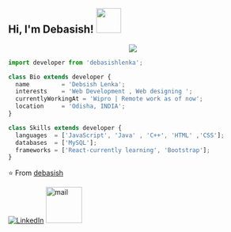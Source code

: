
<h2> Hi, I'm Debasish! <img src="https://media.giphy.com/media/mGcNjsfWAjY5AEZNw6/giphy.gif" width="50"></h2>

<p align="center">
  <img src="https://github.com/thompsonemerson/thompsonemerson/raw/master/cover-thompson.png" />
</p>

```js
import developer from 'debasishlenka';

class Bio extends developer {
  name         = 'Debsish Lenka';
  interests    = 'Web Development , Web designing ';
  currentlyWorkingAt = 'Wipro | Remote work as of now';
  location     = 'Odisha, INDIA';
}

class Skills extends developer {
  languages  = ['JavaScript', 'Java' , 'C++', 'HTML' ,'CSS'];
  databases  = ['MySQL'];
  frameworks = ['React-currently learning', 'Bootstrap'];
}
```

⭐️ From [debasish](https://debasish-00.github.io/cv/)


[![LinkedIn](https://www.vectorlogo.zone/logos/linkedin/linkedin-icon.svg  )](https://www.linkedin.com/in/debasish-lenka-540376187/)
<a href="mailto:debasish.azu@gmail.com"><img src="https://www.vectorlogo.zone/logos/gmail/gmail-icon.svg" width="73px" alt="mail"></a> 
&nbsp; &nbsp;
